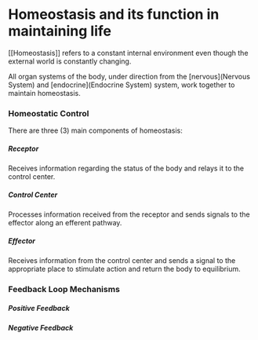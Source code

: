 # Homeostasis and its function in maintaining life

[[Homeostasis]] refers to a constant internal environment even though the external world is constantly changing.

All organ systems of the body, under direction from the [nervous](Nervous System) and [endocrine](Endocrine System) system, work together to maintain homeostasis.




### Homeostatic Control

There are three (3) main components of homeostasis:

##### Receptor

Receives information regarding the status of the body and relays it to the control center.

##### Control Center

Processes information received from the receptor and sends signals to the effector along an efferent pathway.

##### Effector

Receives information from the control center and sends a signal to the appropriate place to stimulate action and return the body to equilibrium.


### Feedback Loop Mechanisms

##### Positive Feedback



##### Negative Feedback


